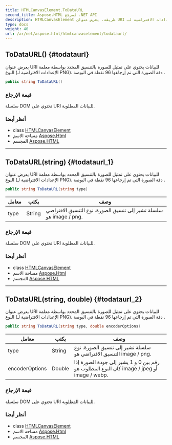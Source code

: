 ```yaml
---
title: HTMLCanvasElement.ToDataURL
second_title: Aspose.HTML لمرجع .NET API
description: HTMLCanvasElement طريقة. يعرض عنوان URI للبيانات يحتوي على تمثيل للصورة بالتنسيق المحدد بواسطة معلمة النوع الإعدادات الافتراضية لـ PNG. دقة الصورة التي تم إرجاعها 96 نقطة في البوصة .
type: docs
weight: 40
url: /ar/net/aspose.html/htmlcanvaselement/todataurl/
---
```

## ToDataURL() {#todataurl}

يعرض عنوان URI للبيانات يحتوي على تمثيل للصورة بالتنسيق المحدد بواسطة معلمة النوع (الإعدادات الافتراضية لـ PNG). دقة الصورة التي تم إرجاعها 96 نقطة في البوصة .

```csharp
public string ToDataURL()
```

### قيمة الإرجاع

سلسلة DOM تحتوي على URI للبيانات المطلوبة.

### أنظر أيضا

* class [HTMLCanvasElement](../)
* مساحة الاسم [Aspose.Html](../../htmlcanvaselement/)
* المجسم [Aspose.HTML](../../../)

---

## ToDataURL(string) {#todataurl_1}

يعرض عنوان URI للبيانات يحتوي على تمثيل للصورة بالتنسيق المحدد بواسطة معلمة النوع (الإعدادات الافتراضية لـ PNG). دقة الصورة التي تم إرجاعها 96 نقطة في البوصة .

```csharp
public string ToDataURL(string type)
```

| معامل | يكتب | وصف |
| --- | --- | --- |
| type | String | سلسلة تشير إلى تنسيق الصورة. نوع التنسيق الافتراضي هو image / png. |

### قيمة الإرجاع

سلسلة DOM تحتوي على URI للبيانات المطلوبة.

### أنظر أيضا

* class [HTMLCanvasElement](../)
* مساحة الاسم [Aspose.Html](../../htmlcanvaselement/)
* المجسم [Aspose.HTML](../../../)

---

## ToDataURL(string, double) {#todataurl_2}

يعرض عنوان URI للبيانات يحتوي على تمثيل للصورة بالتنسيق المحدد بواسطة معلمة النوع (الإعدادات الافتراضية لـ PNG). دقة الصورة التي تم إرجاعها 96 نقطة في البوصة .

```csharp
public string ToDataURL(string type, double encoderOptions)
```

| معامل | يكتب | وصف |
| --- | --- | --- |
| type | String | سلسلة تشير إلى تنسيق الصورة. نوع التنسيق الافتراضي هو image / png. |
| encoderOptions | Double | رقم بين 0 و 1 يشير إلى جودة الصورة إذا كان النوع المطلوب هو image / jpeg أو image / webp. |

### قيمة الإرجاع

سلسلة DOM تحتوي على URI للبيانات المطلوبة.

### أنظر أيضا

* class [HTMLCanvasElement](../)
* مساحة الاسم [Aspose.Html](../../htmlcanvaselement/)
* المجسم [Aspose.HTML](../../../)


